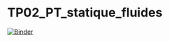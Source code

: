 # TP02_PT_statique_fluides
 
[![Binder](https://mybinder.org/badge_logo.svg)](https://mybinder.org/v2/gh/CCayssiols/TP02_PT_statique_fluides/HEAD)
